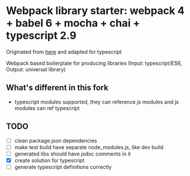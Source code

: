 # Webpack library starter: webpack 4 + babel 6 + mocha + chai + typescript 2.9

Originated from [here](https://github.com/pmunin/webpack-library-starter) and adapted for typescript

Webpack based boilerplate for producing libraries (Input: typescript/ES6, Output: universal library)

## What's different in this fork

* typescript modules supported, they can reference js modules and js modules can ref typescript

## TODO

* [ ] clean package.json dependencies
* [ ] make test build have separate node_modules.js, like dev build
* [ ] generated libs should have jsdoc comments in it
* [x] create solution for typescript
* [ ] generate typescript definitions correctly